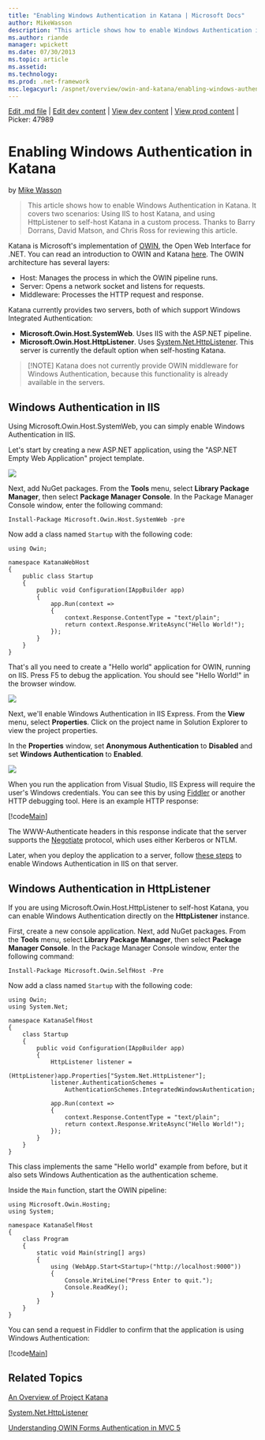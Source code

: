 ```yaml
---
title: "Enabling Windows Authentication in Katana | Microsoft Docs"
author: MikeWasson
description: "This article shows how to enable Windows Authentication in Katana. It covers two scenarios: Using IIS to host Katana, and using HttpListener to self-host Kat..."
ms.author: riande
manager: wpickett
ms.date: 07/30/2013
ms.topic: article
ms.assetid: 
ms.technology: 
ms.prod: .net-framework
msc.legacyurl: /aspnet/overview/owin-and-katana/enabling-windows-authentication-in-katana
---
```

[Edit .md file](C:\Projects\msc\dev\Msc.Www\Web.ASP\App_Data\github\aspnet\overview\owin-and-katana\enabling-windows-authentication-in-katana.md) | [Edit dev content](http://www.aspdev.net/umbraco#/content/content/edit/47988) | [View dev content](http://docs.aspdev.net/tutorials/aspnet/overview/owin-and-katana/enabling-windows-authentication-in-katana.html) | [View prod content](http://www.asp.net/aspnet/overview/owin-and-katana/enabling-windows-authentication-in-katana) | Picker: 47989

Enabling Windows Authentication in Katana
====================
by [Mike Wasson](https://github.com/MikeWasson)

> This article shows how to enable Windows Authentication in Katana. It covers two scenarios: Using IIS to host Katana, and using HttpListener to self-host Katana in a custom process. Thanks to Barry Dorrans, David Matson, and Chris Ross for reviewing this article.


Katana is Microsoft's implementation of [OWIN](http://owin.org/), the Open Web Interface for .NET. You can read an introduction to OWIN and Katana [here](an-overview-of-project-katana.md). The OWIN architecture has several layers:

- Host: Manages the process in which the OWIN pipeline runs.
- Server: Opens a network socket and listens for requests.
- Middleware: Processes the HTTP request and response.

Katana currently provides two servers, both of which support Windows Integrated Authentication:

- **Microsoft.Owin.Host.SystemWeb**. Uses IIS with the ASP.NET pipeline.
- **Microsoft.Owin.Host.HttpListener**. Uses [System.Net.HttpListener](https://msdn.microsoft.com/en-us/library/system.net.httplistener.aspx). This server is currently the default option when self-hosting Katana.

> [!NOTE] Katana does not currently provide OWIN middleware for Windows Authentication, because this functionality is already available in the servers.


## Windows Authentication in IIS

Using Microsoft.Owin.Host.SystemWeb, you can simply enable Windows Authentication in IIS.

Let's start by creating a new ASP.NET application, using the "ASP.NET Empty Web Application" project template.

![](enabling-windows-authentication-in-katana/_static/image1.png)

Next, add NuGet packages. From the **Tools** menu, select **Library Package Manager**, then select **Package Manager Console**. In the Package Manager Console window, enter the following command:

    Install-Package Microsoft.Owin.Host.SystemWeb -pre

Now add a class named `Startup` with the following code:

    using Owin;
    
    namespace KatanaWebHost
    {
        public class Startup
        {
            public void Configuration(IAppBuilder app)
            {
                app.Run(context =>
                {
                    context.Response.ContentType = "text/plain";
                    return context.Response.WriteAsync("Hello World!");
                });
            }
        }
    }

That's all you need to create a "Hello world" application for OWIN, running on IIS. Press F5 to debug the application. You should see "Hello World!" in the browser window.

![](enabling-windows-authentication-in-katana/_static/image2.png)

Next, we'll enable Windows Authentication in IIS Express. From the **View** menu, select **Properties**. Click on the project name in Solution Explorer to view the project properties.

In the **Properties** window, set **Anonymous Authentication** to **Disabled** and set **Windows Authentication** to **Enabled**.

![](enabling-windows-authentication-in-katana/_static/image3.png)

When you run the application from Visual Studio, IIS Express will require the user's Windows credentials. You can see this by using [Fiddler](http://fiddler2.com/home) or another HTTP debugging tool. Here is an example HTTP response:

[!code[Main](enabling-windows-authentication-in-katana/samples/sample1.xml?highlight=1,5-6)]

The WWW-Authenticate headers in this response indicate that the server supports the [Negotiate](http://www.ietf.org/rfc/rfc4559.txt) protocol, which uses either Kerberos or NTLM.

Later, when you deploy the application to a server, follow [these steps](http://www.iis.net/configreference/system.webserver/security/authentication/windowsauthentication) to enable Windows Authentication in IIS on that server.

## Windows Authentication in HttpListener

If you are using Microsoft.Owin.Host.HttpListener to self-host Katana, you can enable Windows Authentication directly on the **HttpListener** instance.

First, create a new console application. Next, add NuGet packages. From the **Tools** menu, select **Library Package Manager**, then select **Package Manager Console**. In the Package Manager Console window, enter the following command:

    Install-Package Microsoft.Owin.SelfHost -Pre

Now add a class named `Startup` with the following code:

    using Owin;
    using System.Net;
    
    namespace KatanaSelfHost
    {
        class Startup
        {
            public void Configuration(IAppBuilder app)
            {
                HttpListener listener = 
                    (HttpListener)app.Properties["System.Net.HttpListener"];
                listener.AuthenticationSchemes = 
                    AuthenticationSchemes.IntegratedWindowsAuthentication;
    
                app.Run(context =>
                {
                    context.Response.ContentType = "text/plain";
                    return context.Response.WriteAsync("Hello World!");
                });
            }
        }
    }

This class implements the same "Hello world" example from before, but it also sets Windows Authentication as the authentication scheme.

Inside the `Main` function, start the OWIN pipeline:

    using Microsoft.Owin.Hosting;
    using System;
    
    namespace KatanaSelfHost
    {
        class Program
        {
            static void Main(string[] args)
            {
                using (WebApp.Start<Startup>("http://localhost:9000"))
                {
                    Console.WriteLine("Press Enter to quit.");
                    Console.ReadKey();
                }        
            }
        }
    }

You can send a request in Fiddler to confirm that the application is using Windows Authentication:

[!code[Main](enabling-windows-authentication-in-katana/samples/sample2.xml?highlight=1,4-5)]

## Related Topics

[An Overview of Project Katana](an-overview-of-project-katana.md)

[System.Net.HttpListener](https://msdn.microsoft.com/en-us/library/system.net.httplistener.aspx)

[Understanding OWIN Forms Authentication in MVC 5](https://blogs.msdn.com/b/webdev/archive/2013/07/03/understanding-owin-forms-authentication-in-mvc-5.aspx)